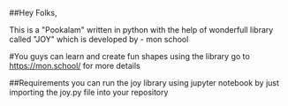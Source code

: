 ##Hey Folks,

This is a "Pookalam" written in python with the help of wonderfull library called "JOY" which is developed by -  mon school


#You guys can learn and create fun shapes using the library go to https://mon.school/ for more details

##Requirements 
you can run the joy library using jupyter notebook by just importing the joy.py file into your repository
